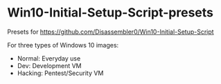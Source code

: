 # Win10-Initial-Setup-Script-presets

Presets for https://github.com/Disassembler0/Win10-Initial-Setup-Script

For three types of Windows 10 images:

- Normal: Everyday use
- Dev: Development VM
- Hacking: Pentest/Security VM
